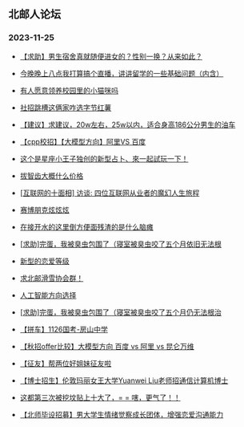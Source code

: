 ## 北邮人论坛 
### 2023-11-25

+ [【求助】男生宿舍真就随便进女的？性别一换？从来如此？](https://bbs.byr.cn/article/Talking/6405650)

+ [今晚晚上八点我打算搞个直播，讲讲留学的一些基础问题（内含）](https://bbs.byr.cn/article/GoAbroad/394954)

+ [有人愿意领养校园里的小猫咪吗](https://bbs.byr.cn/article/Pet/157359)

+ [社招跳槽这俩家咋选字节红薯](https://bbs.byr.cn/article/WorkLife/1206995)

+ [【建议】求建议，20w左右，25w以内，适合身高186公分男生的油车](https://bbs.byr.cn/article/BYRatSH/9736)

+ [【cpp校招】【大模型方向】阿里VS 百度](https://bbs.byr.cn/article/Job/2201013)

+ [这个是星座小王子独创的新型占卜、來一起試玩一下！](https://bbs.byr.cn/article/Constellations/465260)

+ [拔智齿大概什么价格](https://bbs.byr.cn/article/Health/231864)

+ [[互联网的十面相] 访谈: 四位互联网从业者的魔幻人生旅程](https://bbs.byr.cn/article/Innovation/8562)

+ [赛博朋克炫炫炫](https://bbs.byr.cn/article/Picture/3354437)

+ [在接开水的这里倒方便面残渣的是什么脑瘫](https://bbs.byr.cn/article/Picture/3354443)

+ [[求助]完蛋，我被臭虫包围了（寝室被臭虫咬了五个月依旧无法根](https://bbs.byr.cn/article/Talking/6406211)

+ [新型的恋爱等级](https://bbs.byr.cn/article/Feeling/3204188)

+ [求北邮滑雪协会群！](https://bbs.byr.cn/article/Ski%5FSnowboard/1113)

+ [人工智能方向选择](https://bbs.byr.cn/article/ACM%5FICPC/101303)

+ [[求助]完蛋，我被臭虫包围了（寝室被臭虫咬了五个月仍无法根治](https://bbs.byr.cn/article/Talking/6406211)

+ [【拼车】1126国考-房山中学](https://bbs.byr.cn/article/pinche/441)

+ [【秋招offer比较】大模型方向 百度 vs 阿里 vs 昆仑万维](https://bbs.byr.cn/article/Job/2201134)

+ [【征友】帮两位好姐妹征友啦](https://bbs.byr.cn/article/Friends/2047740)

+ [【博士招生】伦敦玛丽女王大学Yuanwei Liu老师招通信计算机博士](https://bbs.byr.cn/article/GoAbroad/394994)

+ [这都第三次被挖坟贴上十大了，= = 嗐，更气了！！](https://bbs.byr.cn/article/Feeling/3198559)

+ [【北师毕设招募】男大学生情绪觉察成长团体，增强恋爱沟通能力](https://bbs.byr.cn/article/PsyHealthOnline/60888)

